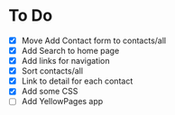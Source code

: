 # To Do

- [x] Move Add Contact form to contacts/all
- [x] Add Search to home page
- [x] Add links for navigation
- [x] Sort contacts/all
- [x] Link to detail for each contact
- [x] Add some CSS
- [ ] Add YellowPages app
